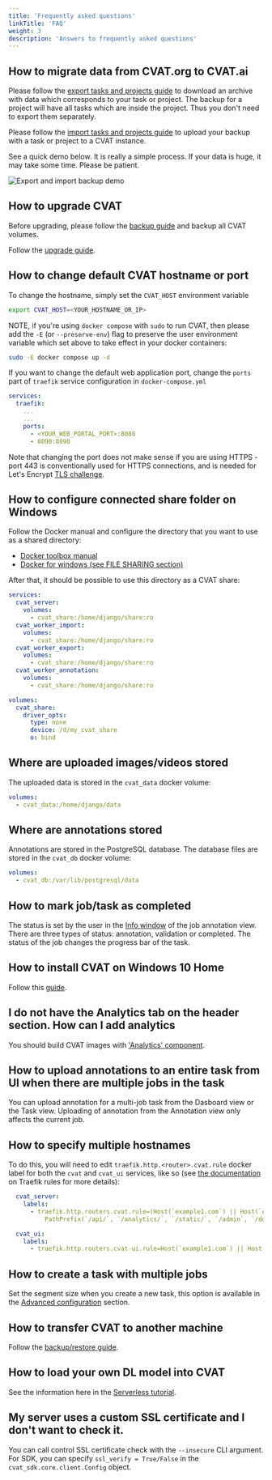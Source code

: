 ```yaml
---
title: 'Frequently asked questions'
linkTitle: 'FAQ'
weight: 3
description: 'Answers to frequently asked questions'
---
```


<!--lint disable heading-style-->

## How to migrate data from CVAT.org to CVAT.ai

Please follow the [export tasks and projects guide](/docs/manual/advanced/backup/#backup) to
download an archive with data which corresponds to your task or project. The backup for a
project will have all tasks which are inside the project. Thus you don't need to export
them separately.

Please follow the [import tasks and projects guide](/docs/manual/advanced/backup/#create-from-backup)
to upload your backup with a task or project to a CVAT instance.

See a quick demo below. It is really a simple process. If your data is huge, it may take some time.
Please be patient.

![Export and import backup demo](
  https://user-images.githubusercontent.com/40690625/180879954-44afcd95-1e94-451a-9a60-2f3bd6482cbf.gif)


## How to upgrade CVAT

Before upgrading, please follow the [backup guide](/docs/administration/advanced/backup_guide/)
and backup all CVAT volumes.

Follow the [upgrade guide](/docs/administration/advanced/upgrade_guide/).

## How to change default CVAT hostname or port

To change the hostname, simply set the `CVAT_HOST` environment variable

```bash
export CVAT_HOST=<YOUR_HOSTNAME_OR_IP>
```
NOTE, if you're using `docker compose` with `sudo` to run CVAT, then please add the `-E` (or `--preserve-env`)
flag to preserve the user environment variable which set above to take effect in your docker containers:

```bash
sudo -E docker compose up -d
```

If you want to change the default web application port, change the `ports` part of `traefik` service configuration
in `docker-compose.yml`

```yml
services:
  traefik:
    ...
    ...
    ports:
      - <YOUR_WEB_PORTAL_PORT>:8080
      - 8090:8090
```

Note that changing the port does not make sense if you are using HTTPS - port 443 is conventionally
used for HTTPS connections, and is needed for Let's Encrypt [TLS challenge](https://doc.traefik.io/traefik/https/acme/#tlschallenge).

## How to configure connected share folder on Windows

Follow the Docker manual and configure the directory that you want to use as a shared directory:

- [Docker toolbox manual](https://docs.docker.com/toolbox/toolbox_install_windows/#optional-add-shared-directories)
- [Docker for windows (see FILE SHARING section)](https://docs.docker.com/docker-for-windows/#resources)

After that, it should be possible to use this directory as a CVAT share:

```yaml
services:
  cvat_server:
    volumes:
      - cvat_share:/home/django/share:ro
  cvat_worker_import:
    volumes:
      - cvat_share:/home/django/share:ro
  cvat_worker_export:
    volumes:
      - cvat_share:/home/django/share:ro
  cvat_worker_annotation:
    volumes:
      - cvat_share:/home/django/share:ro

volumes:
  cvat_share:
    driver_opts:
      type: none
      device: /d/my_cvat_share
      o: bind
```

## Where are uploaded images/videos stored

The uploaded data is stored in the `cvat_data` docker volume:

```yml
volumes:
  - cvat_data:/home/django/data
```

## Where are annotations stored

Annotations are stored in the PostgreSQL database. The database files are stored in the `cvat_db` docker volume:

```yml
volumes:
  - cvat_db:/var/lib/postgresql/data
```

## How to mark job/task as completed

The status is set by the user in the [Info window](/docs/manual/basics/top-panel/#info)
of the job annotation view.
There are three types of status: annotation, validation or completed.
The status of the job changes the progress bar of the task.

## How to install CVAT on Windows 10 Home

Follow this [guide](/docs/administration/basics/installation/#windows-10).

## I do not have the Analytics tab on the header section. How can I add analytics

You should build CVAT images with ['Analytics' component](https://github.com/cvat-ai/cvat/tree/develop/components/analytics).

## How to upload annotations to an entire task from UI when there are multiple jobs in the task

You can upload annotation for a multi-job task from the Dasboard view or the Task view.
Uploading of annotation from the Annotation view only affects the current job.

## How to specify multiple hostnames

To do this, you will need to edit `traefik.http.<router>.cvat.rule` docker label for both the
`cvat` and `cvat_ui` services, like so
(see [the documentation](https://doc.traefik.io/traefik/routing/routers/#rule) on Traefik rules for more details):

```yaml
  cvat_server:
    labels:
      - traefik.http.routers.cvat.rule=(Host(`example1.com`) || Host(`example2.com`)) &&
          PathPrefix(`/api/`, `/analytics/`, `/static/`, `/admin`, `/documentation/`, `/django-rq`)

  cvat_ui:
    labels:
      - traefik.http.routers.cvat-ui.rule=Host(`example1.com`) || Host(`example2.com`)
```

## How to create a task with multiple jobs

Set the segment size when you create a new task, this option is available in the
[Advanced configuration](/docs/manual/basics/creating_an_annotation_task/#advanced-configuration)
section.

## How to transfer CVAT to another machine

Follow the [backup/restore guide](/docs/administration/advanced/backup_guide/#how-to-backup-all-cvat-data).

## How to load your own DL model into CVAT

See the information here in the [Serverless tutorial](/docs/manual/advanced/serverless-tutorial/#adding-your-own-dl-models).

## My server uses a custom SSL certificate and I don't want to check it.

You can call control SSL certificate check with the `--insecure` CLI argument.
For SDK, you can specify `ssl_verify = True/False` in the `cvat_sdk.core.client.Config` object.
